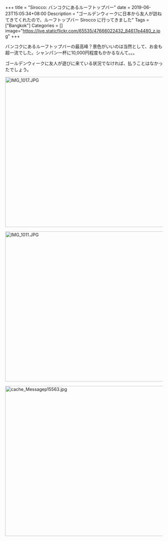 +++
title = "Sirocco: バンコクにあるルーフトップバー"
date = 2019-06-23T15:05:34+08:00
Description = "ゴールデンウィークに日本から友人が訪ねてきてくれたので、ルーフトップバー Sirocco に行ってきました"
Tags = ["Bangkok"]
Categories = []
image="https://live.staticflickr.com/65535/47666022432_84617e4480_z.jpg"
+++

バンコクにあるルーフトップバーの最高峰？景色がいいのは当然として、お金も超一流でした。シャンパン一杯に10,000円程度もかかるなんて。。。

ゴールデンウィークに友人が遊びに来ている状況でなければ、払うことはなかったでしょう。

<a data-flickr-embed="true"  href="https://www.flickr.com/photos/42332031@N02/47662209062/in/album-72157680109912548/" title="IMG_1017.JPG"><img src="https://live.staticflickr.com/65535/47662209062_e8a9a806d6_z.jpg" width="640" height="480" alt="IMG_1017.JPG"></a><script async src="//embedr.flickr.com/assets/client-code.js" charset="utf-8"></script>

<a data-flickr-embed="true"  href="https://www.flickr.com/photos/42332031@N02/33838008088/in/album-72157680109912548/" title="IMG_1011.JPG"><img src="https://live.staticflickr.com/65535/33838008088_379d3b9509_z.jpg" width="640" height="480" alt="IMG_1011.JPG"></a><script async src="//embedr.flickr.com/assets/client-code.js" charset="utf-8"></script>

<a data-flickr-embed="true"  href="https://www.flickr.com/photos/42332031@N02/47666022432/in/album-72157680109912548/" title="cache_Messagep15563.jpg"><img src="https://live.staticflickr.com/65535/47666022432_84617e4480_z.jpg" width="640" height="480" alt="cache_Messagep15563.jpg"></a><script async src="//embedr.flickr.com/assets/client-code.js" charset="utf-8"></script>
